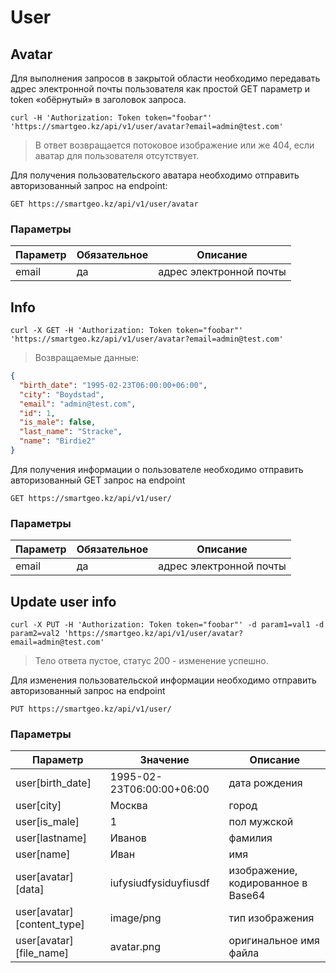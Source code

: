 # User

## Avatar

Для выполнения запросов в закрытой области необходимо передавать адрес электронной почты пользователя как простой GET параметр и token «обёрнутый» в заголовок запроса.


```shell
curl -H 'Authorization: Token token="foobar"' 'https://smartgeo.kz/api/v1/user/avatar?email=admin@test.com' 
```

> В ответ возвращается потоковое изображение или же 404, если аватар для пользователя отсутствует.

Для получения пользовательского аватара необходимо отправить авторизованный запрос на endpoint:

`GET https://smartgeo.kz/api/v1/user/avatar`

### Параметры

Параметр | Обязательное | Описание
-------- | ------------ | --------
email | да | адрес электронной почты

## Info

```shell
curl -X GET -H 'Authorization: Token token="foobar"' 'https://smartgeo.kz/api/v1/user/avatar?email=admin@test.com' 
```

> Возвращаемые данные:

```json
{
  "birth_date": "1995-02-23T06:00:00+06:00",
  "city": "Boydstad",
  "email": "admin@test.com",
  "id": 1,
  "is_male": false,
  "last_name": "Stracke",
  "name": "Birdie2"
}
```

Для получения информации о пользователе необходимо отправить авторизованный GET запрос на endpoint

`GET https://smartgeo.kz/api/v1/user/`

### Параметры

Параметр | Обязательное | Описание
-------- | ------------ | --------
email | да | адрес электронной почты

## Update user info

```shell
curl -X PUT -H 'Authorization: Token token="foobar"' -d param1=val1 -d param2=val2 'https://smartgeo.kz/api/v1/user/avatar?email=admin@test.com'
```

> Тело ответа пустое, статус 200 - изменение успешно. 


Для изменения пользовательской информации необходимо отправить авторизованный запрос на endpoint

`PUT https://smartgeo.kz/api/v1/user/`

### Параметры

Параметр | Значение | Описание
-------- | -------- | --------
user[birth_date] | 1995-02-23T06:00:00+06:00 | дата рождения
user[city] | Москва | город
user[is_male] | 1 | пол мужской
user[lastname] | Иванов | фамилия
user[name] | Иван | имя
user[avatar][data] | iufysiudfysiduyfiusdf | изображение, кодированное в Base64
user[avatar][content_type] | image/png | тип изображения 
user[avatar][file_name] | avatar.png | оригинальное имя файла

